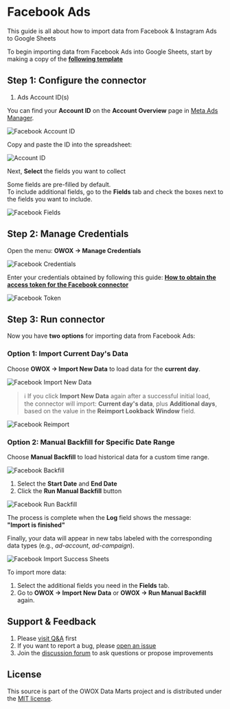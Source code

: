 # Facebook Ads

This guide is all about how to import data from Facebook & Instagram Ads to Google Sheets

To begin importing data from Facebook Ads into Google Sheets, start by making a copy of the **[following template](https://docs.google.com/spreadsheets/d/1OgpGMnQqUpS23rmOyA2gTVO2FK48oPS7tJGBp9NYJy4/copy)**

## Step 1: Configure the connector

1. Ads Account ID(s)

You can find your **Account ID** on the **Account Overview** page in [Meta Ads Manager](https://adsmanager.facebook.com/adsmanager/manage/accounts).  

![Facebook Account ID](./res/fb_accountid.png)

Copy and paste the ID into the spreadsheet:  

![Account ID](./res/fb_pasteid.png)

Next, **Select** the fields you want to collect

Some fields are pre-filled by default.  
To include additional fields, go to the **Fields** tab and check the boxes next to the fields you want to include.

![Facebook Fields](./res/fb_fields.png)

## Step 2: Manage Credentials

Open the menu: **OWOX → Manage Credentials**

![Facebook Credentials](./res/fb_credentials.png)

Enter your credentials obtained by following this guide: [**How to obtain the access token for the Facebook connector**](../../packages/connectors/src/Sources/FacebookMarketing/CREDENTIALS.md)

![Facebook Token](./res/fb_token.png)

## Step 3: Run connector

Now you have **two options** for importing data from Facebook Ads:

### Option 1: Import Current Day's Data

Choose **OWOX → Import New Data** to load data for the **current day**.

![Facebook Import New Data](./res/facebook_newdata.png)

> ℹ️ If you click **Import New Data** again after a successful initial load,  
> the connector will import: **Current day's data**, plus **Additional days**, based on the value in the **Reimport Lookback Window** field.

![Facebook Reimport](./res/facebook_reimport.png)

### Option 2: Manual Backfill for Specific Date Range

Choose **Manual Backfill** to load historical data for a custom time range.

![Facebook Backfill](./res/facebook_backfill.png)

1. Select the **Start Date** and **End Date**  
2. Click the **Run Manual Backfill** button

![Facebook Run Backfill](./res/facebook_runbackfill.png)

The process is complete when the **Log** field shows the message:  
**"Import is finished"**  

Finally, your data will appear in new tabs labeled with the corresponding data types (e.g., *ad-account*, *ad-campaign*).  

![Facebook Import Success Sheets](./res/facebook_importsheets.png)

To import more data:

1. Select the additional fields you need in the **Fields** tab.
2. Go to **OWOX → Import New Data** or **OWOX → Run Manual Backfill** again.

## Support & Feedback

1. Please [visit Q&A](https://github.com/OWOX/owox-data-marts/discussions/categories/q-a) first
2. If you want to report a bug, please [open an issue](https://github.com/OWOX/owox-data-marts/issues)
3. Join the [discussion forum](https://github.com/OWOX/owox-data-marts/discussions) to ask questions or propose improvements

## License

This source is part of the OWOX Data Marts project and is distributed under the [MIT license](../../licenses/MIT.md).

